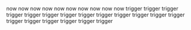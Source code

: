now
now
now
now
now
now
now
now
now
now
trigger
trigger
trigger
trigger
trigger
trigger
trigger
trigger
trigger
trigger
trigger
trigger
trigger
trigger
trigger
trigger
trigger
trigger
trigger
